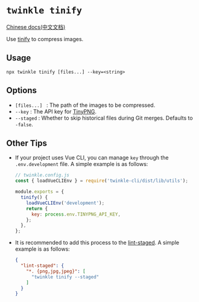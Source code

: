 # `twinkle tinify`

[Chinese docs(中文文档)](./tinify-zh.md)

Use [tinify](https://www.npmjs.com/package/tinify) to compress images.

## Usage

```shell
npx twinkle tinify [files...] --key=<string>
```

## Options

- `[files...] ` : The path of the images to be compressed.
- `--key` : The API key for [TinyPNG](https://tinypng.com/developers).
- `--staged` : Whether to skip historical files during Git merges. Defaults to `-false`.


## Other Tips

- If your project uses Vue CLI, you can manage `key` through the `.env.development` file. A simple example is as follows:

  ```javascript
  // twinkle.config.js
  const { loadVueCLIEnv } = require('twinkle-cli/dist/lib/utils');

  module.exports = {
    tinify() {
      loadVueCLIEnv('development');
      return {
        key: process.env.TINYPNG_API_KEY,
      };
    },
  };
  ```
- It is recommended to add this process to the [lint-staged](https://www.npmjs.com/package/lint-staged). A simple example is as follows:

  ```json
  {
    "lint-staged": {
      "*. {png,jpg,jpeg}": [
        "twinkle tinify --staged"
      ]
    }
  }
  ```
